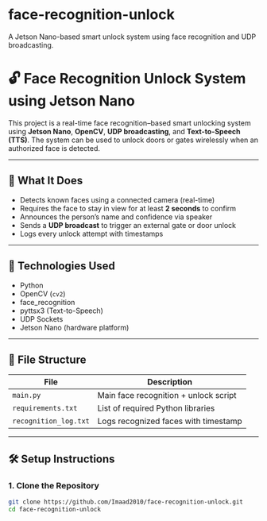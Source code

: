# face-recognition-unlock
A Jetson Nano-based smart unlock system using face recognition and UDP broadcasting.
# 🔓 Face Recognition Unlock System using Jetson Nano

This project is a real-time face recognition–based smart unlocking system using **Jetson Nano**, **OpenCV**, **UDP broadcasting**, and **Text-to-Speech (TTS)**. The system can be used to unlock doors or gates wirelessly when an authorized face is detected.

---

## 🎯 What It Does

- Detects known faces using a connected camera (real-time)
- Requires the face to stay in view for at least **2 seconds** to confirm
- Announces the person’s name and confidence via speaker
- Sends a **UDP broadcast** to trigger an external gate or door unlock
- Logs every unlock attempt with timestamps

---

## 🧠 Technologies Used

- Python
- OpenCV (`cv2`)
- face_recognition
- pyttsx3 (Text-to-Speech)
- UDP Sockets
- Jetson Nano (hardware platform)

---

## 📂 File Structure

| File           | Description                                |
|----------------|--------------------------------------------|
| `main.py`      | Main face recognition + unlock script      |
| `requirements.txt` | List of required Python libraries     |
| `recognition_log.txt` | Logs recognized faces with timestamp |

---

## 🛠️ Setup Instructions

### 1. Clone the Repository

```bash
git clone https://github.com/Imaad2010/face-recognition-unlock.git
cd face-recognition-unlock
